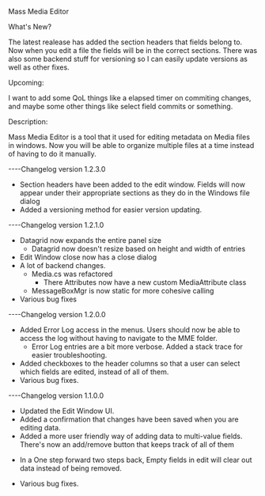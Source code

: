 Mass Media Editor

What's New?

The latest realease has added the section headers that fields belong to. Now when you edit a file the fields will be in the correct sections. There was also some backend stuff for versioning so I can easily update versions as well as other fixes.

Upcoming:

I want to add some QoL things like a elapsed timer on commiting changes, and maybe some other things like select field commits or something.

Description:

Mass Media Editor is a tool that it used for editing metadata on Media files in windows. Now you will be able to organize multiple files at a time instead of having to do it manually.


----Changelog version 1.2.3.0

+ Section headers have been added to the edit window. Fields will now appear under their appropriate sections as they do in the Windows file dialog
+ Added a versioning method for easier version updating.

----Changelog version 1.2.1.0

+ Datagrid now expands the entire panel size
	+ Datagrid now doesn't resize based on height and width of entries 
+ Edit Window close now has a close dialog
+ A lot of backend changes.
	+ Media.cs was refactored
		+ There Attributes now have a new custom MediaAttribute class
	+ MessageBoxMgr is now static for more cohesive calling
+ Various bug fixes		

----Changelog version 1.2.0.0

+ Added Error Log access in the menus. Users should now be able to access the log without having to navigate to the MME folder.
     + Error Log entries are a bit more verbose. Added a stack trace for easier troubleshooting. 
+ Added checkboxes to the header columns so that a user can select which fields are edited, instead of all of them.
+ Various bug fixes.

----Changelog version 1.1.0.0

+ Updated the Edit Window UI. 
+ Added a confirmation that changes have been saved when you are editing data.
+ Added a more user friendly way of adding data to multi-value fields. There's now an add/remove button that keeps track of all of them
- In a One step forward two steps back, Empty fields in edit will clear out data instead of being removed. 
+ Various bug fixes.
